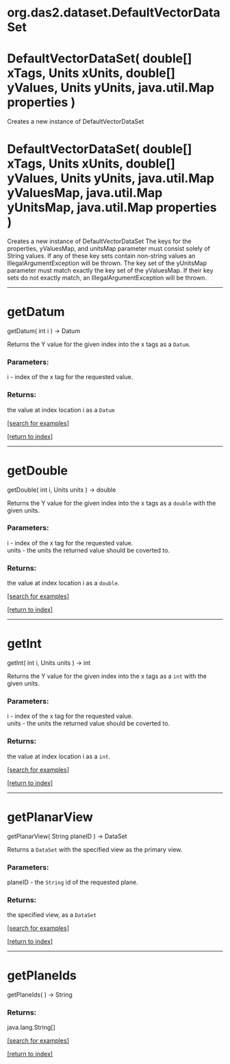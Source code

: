 # org.das2.dataset.DefaultVectorDataSet



# DefaultVectorDataSet( double[] xTags, Units xUnits, double[] yValues, Units yUnits, java.util.Map properties )
Creates a new instance of DefaultVectorDataSet

# DefaultVectorDataSet( double[] xTags, Units xUnits, double[] yValues, Units yUnits, java.util.Map yValuesMap, java.util.Map yUnitsMap, java.util.Map properties )
Creates a new instance of DefaultVectorDataSet
 The keys for the properties, yValuesMap, and unitsMap parameter must
 consist solely of String values.  If any of these key sets contain
 non-string values an IllegalArgumentException will be thrown.
 The key set of the yUnitsMap parameter must match exactly the key set
 of the yValuesMap.  If their key sets do not exactly match, an
 IllegalArgumentException will be thrown.

***
<a name="getDatum"></a>
# getDatum
getDatum( int i ) &rarr; Datum

Returns the Y value for the given index into the x tags as a
 <code>Datum</code>.

### Parameters:
i - index of the x tag for the requested value.

### Returns:
the value at index location i as a <code>Datum</code>

<a href="https://github.com/autoplot/dev/search?q=getDatum&unscoped_q=getDatum">[search for examples]</a>

<a href="https://github.com/autoplot/documentation/blob/master/javadoc/index-all.md">[return to index]</a>

***
<a name="getDouble"></a>
# getDouble
getDouble( int i, Units units ) &rarr; double

Returns the Y value for the given index into the x tags as a
 <code>double</code> with the given units.

### Parameters:
i - index of the x tag for the requested value.
<br>units - the units the returned value should be coverted to.

### Returns:
the value at index location i as a <code>double</code>.

<a href="https://github.com/autoplot/dev/search?q=getDouble&unscoped_q=getDouble">[search for examples]</a>

<a href="https://github.com/autoplot/documentation/blob/master/javadoc/index-all.md">[return to index]</a>

***
<a name="getInt"></a>
# getInt
getInt( int i, Units units ) &rarr; int

Returns the Y value for the given index into the x tags as a
 <code>int</code> with the given units.

### Parameters:
i - index of the x tag for the requested value.
<br>units - the units the returned value should be coverted to.

### Returns:
the value at index location i as a <code>int</code>.

<a href="https://github.com/autoplot/dev/search?q=getInt&unscoped_q=getInt">[search for examples]</a>

<a href="https://github.com/autoplot/documentation/blob/master/javadoc/index-all.md">[return to index]</a>

***
<a name="getPlanarView"></a>
# getPlanarView
getPlanarView( String planeID ) &rarr; DataSet

Returns a <code>DataSet</code> with the specified view as the primary
 view.

### Parameters:
planeID - the <code>String</code> id of the requested plane.

### Returns:
the specified view, as a <code>DataSet</code>

<a href="https://github.com/autoplot/dev/search?q=getPlanarView&unscoped_q=getPlanarView">[search for examples]</a>

<a href="https://github.com/autoplot/documentation/blob/master/javadoc/index-all.md">[return to index]</a>

***
<a name="getPlaneIds"></a>
# getPlaneIds
getPlaneIds(  ) &rarr; String



### Returns:
java.lang.String[]


<a href="https://github.com/autoplot/dev/search?q=getPlaneIds&unscoped_q=getPlaneIds">[search for examples]</a>

<a href="https://github.com/autoplot/documentation/blob/master/javadoc/index-all.md">[return to index]</a>

